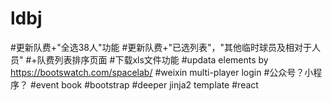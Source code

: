 # ldbj

#更新队费+"全选38人"功能
#更新队费+"已选列表"，"其他临时球员及相对于人员"
#+队费列表排序页面
#下载xls文件功能
#updata elements by https://bootswatch.com/spacelab/
#weixin multi-player login
#公众号？小程序？
#event book
#bootstrap
#deeper jinja2 template
#react
